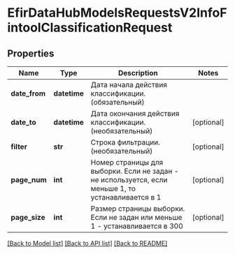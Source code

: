 # EfirDataHubModelsRequestsV2InfoFintoolClassificationRequest

## Properties
Name | Type | Description | Notes
------------ | ------------- | ------------- | -------------
**date_from** | **datetime** | Дата начала действия классификации. (обязательный) | 
**date_to** | **datetime** | Дата окончания действия классификации. (необязательный) | [optional] 
**filter** | **str** | Строка фильтрации. (необязательный) | [optional] 
**page_num** | **int** | Номер страницы для выборки. Если не задан - не используется, если  меньше 1, то устанавливается в 1 | [optional] 
**page_size** | **int** | Размер страницы выборки. Если не задан или меньше 1 - устанавливается в 300 | [optional] 

[[Back to Model list]](../README.md#documentation-for-models) [[Back to API list]](../README.md#documentation-for-api-endpoints) [[Back to README]](../README.md)

